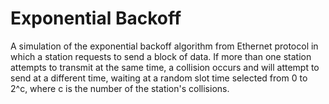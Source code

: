 # Exponential Backoff
A simulation of the exponential backoff algorithm from Ethernet protocol in which a station requests to send a block of data. If more than one station attempts to transmit at the same time, a collision occurs and will attempt to send at a different time, waiting at a random slot time selected from 0 to 2^c, where c is the number of the station's collisions.
